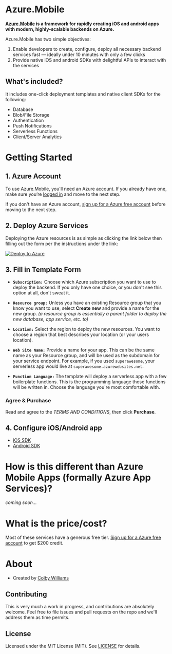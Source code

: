 # Azure.Mobile

**[Azure.Mobile](https://aka.ms/mobile) is a framework for rapidly creating iOS and android apps with modern, highly-scalable backends on Azure.**

Azure.Mobile has two simple objectives:

1. Enable developers to create, configure, deploy all necessary backend services fast — ideally under 10 minutes with only a few clicks
2. Provide native iOS and android SDKs with delightful APIs to interact with the services


## What's included?

It includes one-click deployment templates and native client SDKs for the following:

- Database
- Blob/File Storage
- Authentication
- Push Notifications
- Serverless Functions
- Client/Server Analytics



# Getting Started

## 1. Azure Account

To use Azure.Mobile, you'll need an Azure account.  If you already have one, make sure you’re [logged in](https://portal.azure.com) and move to the next step.

If you don't have an Azure account, [sign up for a Azure free account][azure-free] before moving to the next step.


## 2. Deploy Azure Services

Deploying the Azure resources is as simple as clicking the link below then filling out the form per the instructions under the link:

[![Deploy to Azure][azure-deploy-button]][azure-deploy]


## 3. Fill in Template Form

- **`Subscription:`** Choose which Azure subscription you want to use to deploy the backend.  If you only have one choice, or you don't see this option at all, don't sweat it.

- **`Resource group:`** Unless you have an existing Resource group that you know you want to use, select __Create new__ and provide a name for the new group.  _(a resource group is essentially a parent folder to deploy the new database, app service, etc. to)_

- **`Location:`** Select the region to deploy the new resources. You want to choose a region that best describes your location (or your users location).

- **`Web Site Name:`** Provide a name for your app.  This can be the same name as your Resource group, and will be used as the subdomain for your service endpoint.  For example, if you used `superawesome`, your serverless app would live at `superawesome.azurewebsites.net`.

- **`Function Language:`** The template will deploy a serverless app with a few boilerplate functions.  This is the programming language those functions will be written in.  Choose the language you're most comfortable with.


### Agree & Purchase

Read and agree to the _TERMS AND CONDITIONS_, then click **Purchase**.


## 4. Configure iOS/Android app


- [iOS SDK][azure-ios]
- [Android SDK][azure-android]



# How is this different than Azure Mobile Apps (formally Azure App Services)?

_coming soon..._



# What is the price/cost?

Most of these services have a generous free tier. [Sign up for a Azure free account][azure-free] to get $200 credit.



# About

- Created by [Colby Williams](https://github.com/colbylwilliams)

## Contributing

This is very much a work in progress, and contributions are absolutely welcome.  Feel free to file issues and pull requests on the repo and we'll address them as time permits.

## License

Licensed under the MIT License (MIT). See [LICENSE](LICENSE) for details.



[azure-ios]:https://aka.ms/azureios
[azure-android]:https://aka.ms/azureandroid

[cosmos]:https://azure.microsoft.com/en-us/services/cosmos-db

[azure-deploy]:https://portal.azure.com/#create/Microsoft.Template/uri/https%3A%2F%2Fraw.githubusercontent.com%2Fcolbylwilliams%2FAzure.Mobile%2Fmaster%2Fazuredeploy.json
[azure-deploy-button]:https://azuredeploy.net/deploybutton.svg

[azure-visualize]:http://armviz.io/#/?load=https%3A%2F%2Fraw.githubusercontent.com%2FAzure%2FAzure.Mobile%2Fmaster%2Fazuredeploy.json
[azure-visualize-button]:http://armviz.io/visualizebutton.png


[azure-free]:https://azure.microsoft.com/en-us/free/